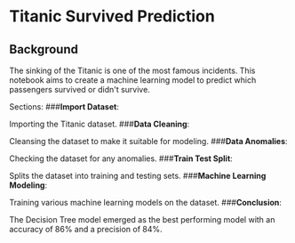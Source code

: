 # Titanic Survived Prediction
## Background
The sinking of the Titanic is one of the most famous incidents. This notebook aims to create a machine learning model to predict which passengers survived or didn't survive.

Sections:
###**Import Dataset**:

Importing the Titanic dataset.
###**Data Cleaning**:

Cleansing the dataset to make it suitable for modeling.
###**Data Anomalies**:

Checking the dataset for any anomalies.
###**Train Test Split**:

Splits the dataset into training and testing sets.
###**Machine Learning Modeling**:

Training various machine learning models on the dataset.
###**Conclusion**:

The Decision Tree model emerged as the best performing model with an accuracy of 86% and a precision of 84%.
